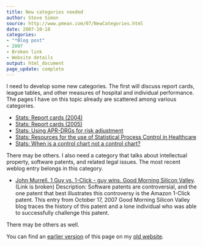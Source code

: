 ```yaml
---
title: New categories needed
author: Steve Simon
source: http://www.pmean.com/07/NewCategories.html
date: 2007-10-18
categories:
- "*Blog post"
- 2007
- Broken link
- Website details
output: html_document
page_update: complete
---
```

I need to develop some new categories. The first will discuss report cards, league tables, and other measures of hospital and individual performance. The pages I have on this topic already are scattered among various categories.

+ [Stats: Report cards (2004)][sim3]
+ [Stats: Report cards (2005)][sim4]
+ [Stats: Using APR-DRGs for risk adjustment][sim5]
+ [Stats: Resources for the use of Statistical Process Control in Healthcare][sim6]
+ [Stats: When is a control chart not a control chart?][sim7]

There may be others. I also need a category that talks about intellectual property, software patents, and related legal issues. The most recent weblog entry belongs in this category.

+ [John Murrell. 1 Guy vs. 1-Click - guy wins. Good Morning Silicon Valley][mur1]. (Link is broken) Description: Software patents are controversial, and the one patent that best illustrates this controversy is the Amazon 1-Click patent. This entry from October 17, 2007 Good Morning Silicon Valley blog traces the history of this patent and a lone individual who was able to successfully challenge this patent.

There may be others as well.

You can find an [earlier version][sim1] of this page on my [old website][sim2].

[sim1]: http://www.pmean.com/07/NewCategories.html
[sim2]: http://www.pmean.com
[sim3]: http://www.pmean.com/04/ReportCards.html
[sim4]: http://www.pmean.com/05/ReportCards.html
[sim5]: http://www.pmean.com/06/APRDRGs.html
[sim6]: http://www.pmean.com/06/SpcHealthcare.html
[sim7]: http://www.pmean.com/07/AnomExample.html

[mur1]: https://svextra.com/blogs/gmsv/2007/10/1_guy_vs_1-click_--_guy_wins.html
